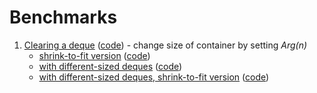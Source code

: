 # Benchmarks

1. [Clearing a deque](https://quick-bench.com/q/Dt7d9tG--qeUk22bxTWm1KVa8Oc) ([code](https://github.com/afiqahk/benchmarks/blob/main/src/clear_deque.cpp)) - change size of container by setting _Arg(n)_
    - [shrink-to-fit version](https://quick-bench.com/q/6pVm7lvP6YEoRC7DXx9RJylPmSk) ([code](https://github.com/afiqahk/benchmarks/blob/main/src/clear_dequeSTF.cpp))
    - [with different-sized deques](https://quick-bench.com/q/FkbSkf_wkq6Vc57nZFiWVwo5dYQ) ([code](https://github.com/afiqahk/benchmarks/blob/main/src/clear_deque_n.cpp))
    - [with different-sized deques, shrink-to-fit version](https://quick-bench.com/q/z_SjnivSX_Tv6WgaNCJr9eyHEGA) ([code](https://github.com/afiqahk/benchmarks/blob/main/src/clear_dequeSTF_n.cpp))
